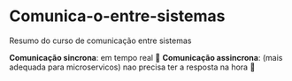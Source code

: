 # Comunica-o-entre-sistemas
Resumo do curso de comunicação entre sistemas

**Comunicação sincrona**: em tempo real 💨
**Comunicação assincrona**: (mais adequada para microservicos) nao precisa ter a resposta na hora 🐌




